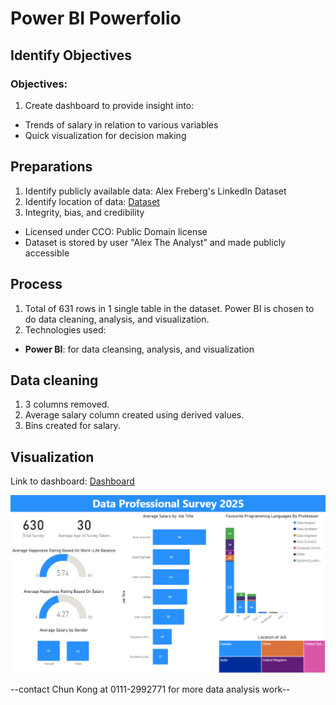# Power BI Powerfolio
## Identify Objectives
### Objectives:
1) Create dashboard to provide insight into:
-  Trends of salary in relation to various variables
-  Quick visualization for decision making

## Preparations
1)  Identify publicly available data: Alex Freberg's LinkedIn Dataset
2)  Identify location of data: [Dataset](https://github.com/AlexTheAnalyst/Power-BI/blob/main/Power%20BI%20-%20Final%20Project.xlsx)
3)  Integrity, bias, and credibility
-   Licensed under CCO: Public Domain license
-   Dataset is stored by user "Alex The Analyst" and made publicly accessible


## Process
1)  Total of 631 rows in 1 single table in the dataset. Power BI is chosen to do data cleaning, analysis, and visualization.
2)  Technologies used:
-   **Power BI**: for data cleansing, analysis, and visualization

## Data cleaning
1)  3 columns removed.
2)  Average salary column created using derived values.
3)  Bins created for salary.

## Visualization
Link to dashboard: [Dashboard](https://github.com/ChunKong99/PowerBI_Portfolio/blob/main/dashboard/PowerBI_Portfolio.pbix)

![dashboard](images/Dashboard_images.png)  


--contact Chun Kong at 0111-2992771 for more data analysis work--
